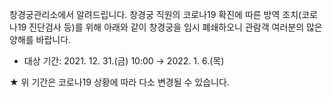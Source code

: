 창경궁관리소에서 알려드립니다.
창경궁 직원의 코로나19 확진에 따른 방역 조치(코로나19 진단검사 등)를 위해 아래와 같이 창경궁을 임시 폐쇄하오니 관람객 여러분의 많은 양해를 바랍니다.

- 대상 기간: 2021. 12. 31.(금) 10:00 → 2022. 1. 6.(목)

★ 위 기간은 코로나19 상황에 따라 다소 변경될 수 있습니다.